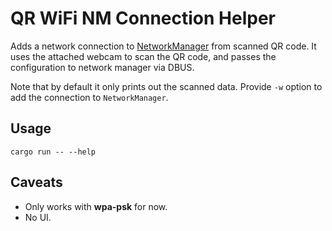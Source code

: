 # QR WiFi NM Connection Helper

Adds a network connection to [NetworkManager](https://www.networkmanager.dev/)
from scanned QR code. It uses the attached webcam to scan the QR code, and
passes the configuration to network manager via DBUS.

Note that by default it only prints out the scanned data. Provide `-w` option to add the connection to `NetworkManager`.

## Usage

	cargo run -- --help

## Caveats

  * Only works with **wpa-psk** for now.
  * No UI.
